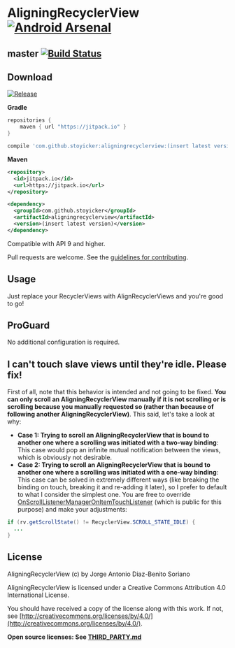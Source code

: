 AligningRecyclerView [![Android Arsenal](https://img.shields.io/badge/Android%20Arsenal-AligningRecyclerView-green.svg?style=true)](https://android-arsenal.com/details/1/2801)
====================
master [![Build Status](https://travis-ci.org/stoyicker/AligningRecyclerView.svg?branch=master)](https://travis-ci.org/stoyicker/AligningRecyclerView)
------

Download
--------
[![Release](https://jitpack.io/v/Stoyicker/AligningRecyclerView.svg)](https://jitpack.io/#Stoyicker/AligningRecyclerView)

**Gradle**
```groovy
repositories {
    maven { url "https://jitpack.io" }
}

compile 'com.github.stoyicker:aligningrecyclerview:(insert latest version)'
```
**Maven**
```xml
<repository>
  <id>jitpack.io</id>
  <url>https://jitpack.io</url>
</repository>

<dependency>
  <groupId>com.github.stoyicker</groupId>
  <artifactId>aligningrecyclerview</artifactId>
  <version>(insert latest version)</version>
</dependency>
```

Compatible with API 9 and higher.

Pull requests are welcome. See the [guidelines for contributing](https://github.com/Stoyicker/AligningRecyclerView/blob/master/CONTRIBUTING.md "CONTRIBUTING.md").

Usage
-----
Just replace your RecyclerViews with AlignRecyclerViews and you're good to go!

ProGuard
--------
No additional configuration is required.

I can't touch slave views until they're idle. Please fix!
---------------------------------------------------------
First of all, note that this behavior is intended and not going to be fixed. **You can only scroll an AligningRecyclerView manually if it is not scrolling or is scrolling because you manually requested so (rather than because of following another AligningRecyclerView)**. This said, let's take a look at why:
- **Case 1: Trying to scroll an AligningRecyclerView that is bound to another one where a scrolling was initiated with a two-way binding**: This case would pop an infinite mutual notification between the views, which is obviously not desirable.
- **Case 2: Trying to scroll an AligningRecyclerView that is bound to another one where a scrolling was initiated with a one-way binding**: This case can be solved in extremely different ways (like breaking the binding on touch, breaking it and re-adding it later), so I prefer to default to what I consider the simplest one. You are free to override [OnScrollListenerManagerOnItemTouchListener](https://github.com/stoyicker/AligningRecyclerView/blob/master/library/src/main/java/aligningrecyclerview/OnScrollListenerManagerOnItemTouchListener.java "OnScrollListenerManagerOnItemTouchListener") (which is public for this purpose) and make your adjustments:
```java
if (rv.getScrollState() != RecyclerView.SCROLL_STATE_IDLE) {
  ...
}
```

License
-------
AligningRecyclerView (c) by Jorge Antonio Diaz-Benito Soriano

AligningRecyclerView is licensed under a
Creative Commons Attribution 4.0 International License.

You should have received a copy of the license along with this
work. If not, see [http://creativecommons.org/licenses/by/4.0/](http://creativecommons.org/licenses/by/4.0/).

**Open source licenses: See [THIRD_PARTY.md](https://github.com/Stoyicker/AligningRecyclerView/blob/master/THIRD_PARTY.md "THIRD_PARTY.md")**
